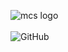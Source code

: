 ![mcs logo](https://github.com/mcs-unity/go_ocpp/blob/main/resources/logo.png)
<br/><br/>
![GitHub](https://img.shields.io/github/license/mcs-unity/onvif)
